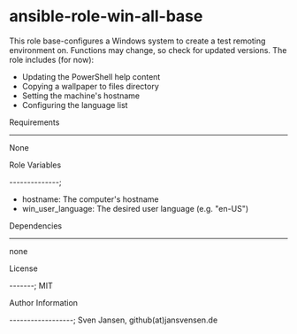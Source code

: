 ansible-role-win-all-base
=========

This role base-configures a Windows system to create a test remoting environment on. Functions may change, so check for updated versions. The role includes (for now):

- Updating the PowerShell help content
- Copying a wallpaper to files directory
- Setting the machine's hostname
- Configuring the language list

Requirements

------------
None

Role Variables

--------------;

- hostname: The computer's hostname
- win_user_language: The desired user language (e.g. "en-US")

Dependencies

------------
none

License

-------;
MIT

Author Information

------------------;
Sven Jansen, github(at)jansvensen.de
